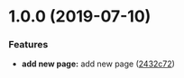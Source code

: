 # 1.0.0 (2019-07-10)


### Features

* **add new page:** add new page ([2432c72](https://github.com/yshysh123/dosomething/commit/2432c72))




